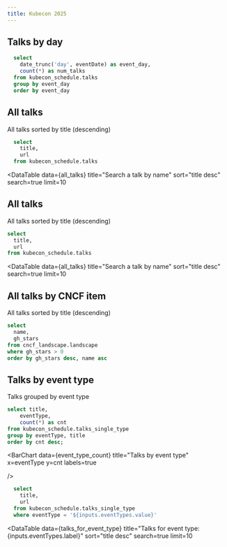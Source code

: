 ```yaml
---
title: Kubecon 2025
---
```


## Talks by day

```sql talks_by_day
  select 
    date_trunc('day', eventDate) as event_day,
    count(*) as num_talks
  from kubecon_schedule.talks
  group by event_day
  order by event_day
```

<BarChart
    data={talks_by_day}
    title="Talks by Day"
    x=event_day
    y=num_talks
/>


<!-- <Dropdown 
  data={talks_by_day} 
  name="event_day" 
  value="num_talks"
/> -->


## All talks
All talks sorted by title (descending)


```sql all_talks
  select 
    title,
    url
  from kubecon_schedule.talks
```

<DataTable
    data={all_talks}
    title="Search a talk by name"
    sort="title desc"
    search=true
    limit=10
>
  <Column id="url" contentType="link" linkField="url" linkLabel=title />
</DataTable>


## All talks
All talks sorted by title (descending)

```sql all_talks
select 
  title,
  url
from kubecon_schedule.talks
```

<DataTable
    data={all_talks}
    title="Search a talk by name"
    sort="title desc"
    search=true
    limit=10
>
  <Column id="url" contentType="link" linkField="url" linkLabel=title />
</DataTable>


## All talks by CNCF item
All talks sorted by title (descending)

```sql cncf_with_stars
select 
  name,
  gh_stars
from cncf_landscape.landscape
where gh_stars > 0
order by gh_stars desc, name asc
```

<Dropdown 
  data={cncf_with_stars} 
  title="Choose a CNCF item with stars"
  name="name" 
  value="name"
/>

<!-- <DataTable
    data={all_talks}
    title="Search a talk by name"
    sort="title desc"
    search=true
    limit=10
>
  <Column id="url" contentType="link" linkField="url" linkLabel=title />
</DataTable> -->

## Talks by event type
Talks grouped by event type


```sql event_type_count
select title,
    eventType,
    count(*) as cnt
from kubecon_schedule.talks_single_type
group by eventType, title
order by cnt desc;
```


<BarChart
    data={event_type_count}
    title="Talks by event type"
    x=eventType
    y=cnt
    labels=true
    
/>


<Dropdown 
  data={event_type_count} 
  title="Choose an event type"
  name="eventTypes" 
  value="eventType"
/>

```sql talks_for_event_type
  select 
    title,
    url
  from kubecon_schedule.talks_single_type
  where eventType = '${inputs.eventTypes.value}'
```

<DataTable
    data={talks_for_event_type}
    title="Talks for event type: {inputs.eventTypes.label}"
    sort="title desc"
    search=true
    limit=10
>
  <Column id="url" contentType="link" linkField="url" linkLabel=title />
</DataTable>